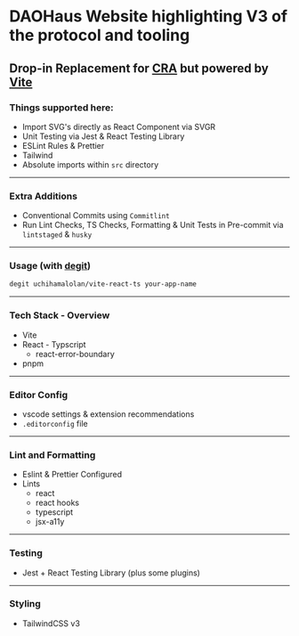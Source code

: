 # DAOHaus Website highlighting V3 of the protocol and tooling

## Drop-in Replacement for [CRA](http://create-react-app.dev/) but powered by [Vite](https://vitejs.dev/)

### Things supported here:
- Import SVG's directly as React Component via SVGR
- Unit Testing via Jest & React Testing Library
- ESLint Rules & Prettier
- Tailwind
- Absolute imports within `src` directory

---

### Extra Additions
- Conventional Commits using `Commitlint`
- Run Lint Checks, TS Checks, Formatting & Unit Tests  in Pre-commit via `lintstaged` & `husky`

---

### Usage (with [degit](https://github.com/Rich-Harris/degit))
```bash
degit uchihamalolan/vite-react-ts your-app-name
```

---

### Tech Stack - Overview
- Vite
- React - Typscript
  - react-error-boundary
- pnpm

---

### Editor Config

- vscode settings & extension recommendations
- `.editorconfig` file

---

### Lint and Formatting
- Eslint & Prettier Configured
- Lints
  - react
  - react hooks
  - typescript
  - jsx-a11y

---

### Testing
- Jest + React Testing Library (plus some plugins)

---

### Styling
- TailwindCSS v3
